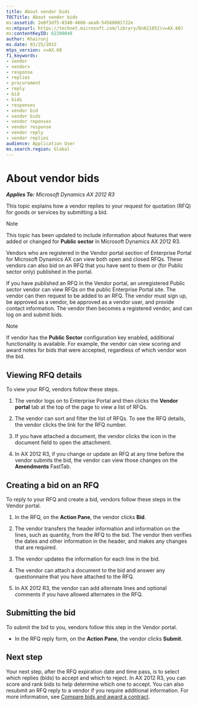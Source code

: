 ```yaml
---
title: About vendor bids
TOCTitle: About vendor bids
ms:assetid: 2e0f3df5-0340-4606-aea8-54566001722e
ms:mtpsurl: https://technet.microsoft.com/library/Dn621052(v=AX.60)
ms:contentKeyID: 62200049
author: Khairunj
ms.date: 03/25/2015
mtps_version: v=AX.60
f1_keywords:
- vendor
- vendors
- response
- replies
- procurement
- reply
- bid
- bids
- responses
- vendor bid
- vendor bids
- vendor reponses
- vendor response
- vendor reply
- vendor replies
audience: Application User
ms.search.region: Global
---
```


# About vendor bids 


_**Applies To:** Microsoft Dynamics AX 2012 R3_

This topic explains how a vendor replies to your request for quotation (RFQ) for goods or services by submitting a bid.


> [!NOTE]
> <P>This topic has been updated to include information about features that were added or changed for <STRONG>Public sector</STRONG> in Microsoft Dynamics AX 2012 R3.</P>



Vendors who are registered in the Vendor portal section of Enterprise Portal for Microsoft Dynamics AX can view both open and closed RFQs. These vendors can also bid on an RFQ that you have sent to them or (for Public sector only) published in the portal.

If you have published an RFQ in the Vendor portal, an unregistered Public sector vendor can view RFQs on the public Enterprise Portal site. The vendor can then request to be added to an RFQ. The vendor must sign up, be approved as a vendor, be approved as a vendor user, and provide contact information. The vendor then becomes a registered vendor, and can log on and submit bids.


> [!NOTE]
> <P>If vendor has the <STRONG>Public Sector</STRONG> configuration key enabled, additional functionality is available. For example, the vendor can view scoring and award notes for bids that were accepted, regardless of which vendor won the bid.</P>



## Viewing RFQ details

To view your RFQ, vendors follow these steps.

1.  The vendor logs on to Enterprise Portal and then clicks the **Vendor portal** tab at the top of the page to view a list of RFQs.

2.  The vendor can sort and filter the list of RFQs. To see the RFQ details, the vendor clicks the link for the RFQ number.

3.  If you have attached a document, the vendor clicks the icon in the document field to open the attachment.

4.  In AX 2012 R3, if you change or update an RFQ at any time before the vendor submits the bid, the vendor can view those changes on the **Amendments** FastTab.

## Creating a bid on an RFQ

To reply to your RFQ and create a bid, vendors follow these steps in the Vendor portal.

1.  In the RFQ, on the **Action Pane**, the vendor clicks **Bid**.

2.  The vendor transfers the header information and information on the lines, such as quantity, from the RFQ to the bid. The vendor then verifies the dates and other information in the header, and makes any changes that are required.

3.  The vendor updates the information for each line in the bid.

4.  The vendor can attach a document to the bid and answer any questionnaire that you have attached to the RFQ.

5.  In AX 2012 R3, the vendor can add alternate lines and optional comments if you have allowed alternates in the RFQ.

## Submitting the bid

To submit the bid to you, vendors follow this step in the Vendor portal.

  - In the RFQ reply form, on the **Action Pane**, the vendor clicks **Submit**.

## Next step

Your next step, after the RFQ expiration date and time pass, is to select which replies (bids) to accept and which to reject. In AX 2012 R3, you can score and rank bids to help determine which one to accept. You can also resubmit an RFQ reply to a vendor if you require additional information. For more information, see [Compare bids and award a contract](compare-bids-and-award-a-contract.md).

  


